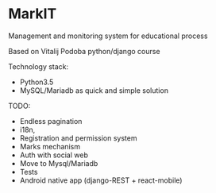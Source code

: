 # MarkIT
Management and monitoring system for educational process

Based on Vitalij Podoba python/django course

Technology stack:
 - Python3.5
 - MySQL/Mariadb as quick and simple solution

TODO:
 - Endless pagination
 - i18n,
 - Registration and permission system
 - Marks mechanism
 - Auth with social web
 - Move to Mysql/Mariadb
 - Tests
 - Android native app (django-REST + react-mobile)
